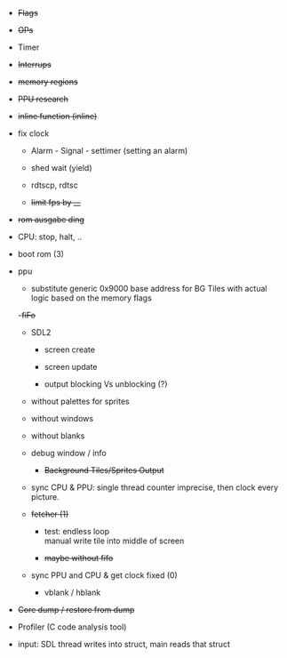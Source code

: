 - ~~Flags~~

- ~~OPs~~

- Timer

- ~~Interrups~~

- ~~memory regions~~

- ~~PPU research~~

- ~~inline function (inline)~~

- fix clock

    - Alarm - Signal - settimer (setting an alarm)

    - shed wait (yield)

    - rdtscp, rdtsc

    - ~~limit fps by __~~

- ~~rom ausgabe ding~~

- CPU: stop, halt, ..

- boot rom (3)

- ppu
    - substitute generic 0x9000 base address for BG Tiles with actual logic based on the memory flags

    -~~fiFo~~

    - SDL2 
    
        - screen create
        
        - screen update

        - output blocking Vs unblocking (?)
        
    - without palettes for sprites
    
    - without windows
    
    - without blanks
    
    - debug window / info
        
         - ~~Background Tiles/Sprites Output~~

    - sync CPU & PPU: single thread counter imprecise, then clock every picture.

    - ~~fetcher (1)~~

        - test: endless loop  
            manual write tile into middle of screen

        - ~~maybe without fifo~~

    - sync PPU and CPU & get clock fixed (0)

        -   vblank / hblank


- ~~Core dump / restore from dump~~
 
- Profiler (C code analysis tool)   

- input: SDL thread writes into struct, main reads that struct
